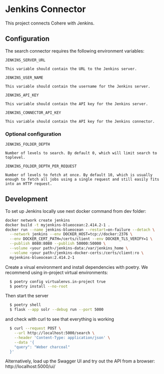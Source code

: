 # Jenkins Connector

This project connects Cohere with Jenkins.

## Configuration

The search connector requires the following environment variables:

```
JENKINS_SERVER_URL

This variable should contain the URL to the Jenkins server.
```

```
JENKINS_USER_NAME

This variable should contain the username for the Jenkins server.
```

```
JENKINS_API_KEY

This variable should contain the API key for the Jenkins server.
```

```
JENKINS_CONNECTOR_API_KEY

This variable should contain the API key for the Jenkins connector.
```

### Optional configuration

```
JENKINS_FOLDER_DEPTH

Number of levels to search. By default 0, which will limit search to toplevel.
```

```
JENKINS_FOLDER_DEPTH_PER_REQUEST

Number of levels to fetch at once. By default 10, which is usually enough to fetch all jobs using a single request and still easily fits into an HTTP request.
```

## Development

To set up Jenkins locally use next docker command from dev folder:

```bash
docker network create jenkins
docker build -t myjenkins-blueocean:2.414.2-1 .
docker run --name jenkins-blueocean --restart=on-failure --detach \
  --network jenkins --env DOCKER_HOST=tcp://docker:2376 \
  --env DOCKER_CERT_PATH=/certs/client --env DOCKER_TLS_VERIFY=1 \
  --publish 8080:8080 --publish 50000:50000 \
  --volume <your path>/jenkins-data:/var/jenkins_home \
  --volume <your path>/jenkins-docker-certs:/certs/client:ro \
  myjenkins-blueocean:2.414.2-1


```

Create a virual environment and install dependencies with poetry. We recommend using in-project virtual environments:

```bash
  $ poetry config virtualenvs.in-project true
  $ poetry install --no-root
```

Then start the server

```bash
  $ poetry shell
  $ flask --app solr --debug run --port 5000
```

and check with curl to see that everything is working

```bash
  $ curl --request POST \
    --url http://localhost:5000/search \
    --header 'Content-Type: application/json' \
    --data '{
    "query": "Weber charcoal"
  }'
```

Alternatively, load up the Swagger UI and try out the API from a browser: http://localhost:5000/ui/
